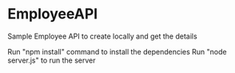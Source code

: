 # EmployeeAPI
Sample Employee API to create locally and get the details

Run "npm install" command to install the dependencies
Run "node server.js" to run the server